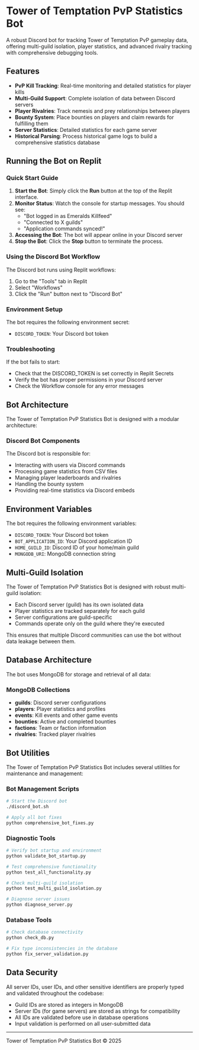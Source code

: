 # Tower of Temptation PvP Statistics Bot

A robust Discord bot for tracking Tower of Temptation PvP gameplay data, offering multi-guild isolation, player statistics, and advanced rivalry tracking with comprehensive debugging tools.

## Features

- **PvP Kill Tracking**: Real-time monitoring and detailed statistics for player kills
- **Multi-Guild Support**: Complete isolation of data between Discord servers
- **Player Rivalries**: Track nemesis and prey relationships between players
- **Bounty System**: Place bounties on players and claim rewards for fulfilling them
- **Server Statistics**: Detailed statistics for each game server
- **Historical Parsing**: Process historical game logs to build a comprehensive statistics database

## Running the Bot on Replit

### Quick Start Guide

1. **Start the Bot**: Simply click the **Run** button at the top of the Replit interface.
2. **Monitor Status**: Watch the console for startup messages. You should see:
   - "Bot logged in as Emeralds Killfeed"
   - "Connected to X guilds"
   - "Application commands synced!"
3. **Accessing the Bot**: The bot will appear online in your Discord server
4. **Stop the Bot**: Click the **Stop** button to terminate the process.

### Using the Discord Bot Workflow

The Discord bot runs using Replit workflows:

1. Go to the "Tools" tab in Replit
2. Select "Workflows" 
3. Click the "Run" button next to "Discord Bot"

### Environment Setup

The bot requires the following environment secret:
- `DISCORD_TOKEN`: Your Discord bot token

### Troubleshooting

If the bot fails to start:
- Check that the DISCORD_TOKEN is set correctly in Replit Secrets
- Verify the bot has proper permissions in your Discord server
- Check the Workflow console for any error messages

## Bot Architecture

The Tower of Temptation PvP Statistics Bot is designed with a modular architecture:

### Discord Bot Components

The Discord bot is responsible for:
- Interacting with users via Discord commands
- Processing game statistics from CSV files
- Managing player leaderboards and rivalries
- Handling the bounty system
- Providing real-time statistics via Discord embeds

## Environment Variables

The bot requires the following environment variables:

- `DISCORD_TOKEN`: Your Discord bot token
- `BOT_APPLICATION_ID`: Your Discord application ID  
- `HOME_GUILD_ID`: Discord ID of your home/main guild
- `MONGODB_URI`: MongoDB connection string

## Multi-Guild Isolation

The Tower of Temptation PvP Statistics Bot is designed with robust multi-guild isolation:

- Each Discord server (guild) has its own isolated data
- Player statistics are tracked separately for each guild
- Server configurations are guild-specific
- Commands operate only on the guild where they're executed

This ensures that multiple Discord communities can use the bot without data leakage between them.

## Database Architecture

The bot uses MongoDB for storage and retrieval of all data:

### MongoDB Collections
- **guilds**: Discord server configurations
- **players**: Player statistics and profiles
- **events**: Kill events and other game events
- **bounties**: Active and completed bounties
- **factions**: Team or faction information
- **rivalries**: Tracked player rivalries

## Bot Utilities

The Tower of Temptation PvP Statistics Bot includes several utilities for maintenance and management:

### Bot Management Scripts

```bash
# Start the Discord bot
./discord_bot.sh

# Apply all bot fixes
python comprehensive_bot_fixes.py
```

### Diagnostic Tools

```bash
# Verify bot startup and environment
python validate_bot_startup.py

# Test comprehensive functionality
python test_all_functionality.py

# Check multi-guild isolation
python test_multi_guild_isolation.py

# Diagnose server issues
python diagnose_server.py
```

### Database Tools

```bash
# Check database connectivity
python check_db.py

# Fix type inconsistencies in the database
python fix_server_validation.py
```

## Data Security

All server IDs, user IDs, and other sensitive identifiers are properly typed and validated throughout the codebase:

- Guild IDs are stored as integers in MongoDB
- Server IDs (for game servers) are stored as strings for compatibility
- All IDs are validated before use in database operations
- Input validation is performed on all user-submitted data

---

Tower of Temptation PvP Statistics Bot © 2025